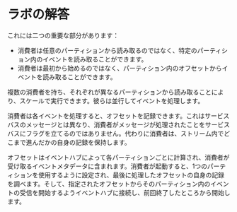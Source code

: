 # ラボの解答

これには二つの重要な部分があります：

- 消費者は任意のパーティションから読み取るのではなく、特定のパーティション内のイベントを読み取ることができます。
- 消費者は最初から始めるのではなく、パーティション内のオフセットからイベントを読み取ることができます。

複数の消費者を持ち、それぞれが異なるパーティションから読み取ることにより、スケールで実行できます。彼らは並行してイベントを処理します。

消費者は各イベントを処理すると、オフセットを記録できます。これはサービスバスのメッセージとは異なり、消費者がメッセージが処理されたことをサービスバスにフラグを立てるのではありません。代わりに消費者は、ストリーム内でどこまで進んだかの自身の記録を保持します。

オフセットはイベントハブによって各パーティションごとに計算され、消費者が受け取るイベントメタデータに含まれます。消費者が起動すると、1つのパーティションを使用するように設定され、最後に処理したオフセットの自身の記録を調べます。そして、指定されたオフセットからそのパーティション内のイベントの受信を開始するようイベントハブに接続し、前回終了したところから開始します。
